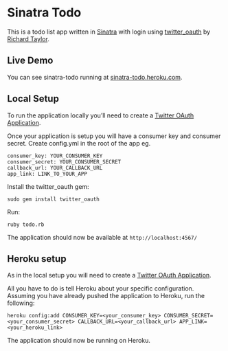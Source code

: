 # Sinatra Todo
This is a todo list app written in [Sinatra][sinatra] with login using [twitter_oauth][twitter_oauth] by [Richard Taylor][moomerman].
## Live Demo
You can see sinatra-todo running at [sinatra-todo.heroku.com][live_demo].
## Local Setup
To run the application locally you’ll need to create a [Twitter OAuth Application][twitter_app].

Once your application is setup you will have a consumer key and consumer secret. Create config.yml in the root of the app eg.

	consumer_key: YOUR_CONSUMER_KEY
	consumer_secret: YOUR_CONSUMER_SECRET
	callback_url: YOUR_CALLBACK_URL
	app_link: LINK_TO_YOUR_APP

Install the twitter_oauth gem:

	sudo gem install twitter_oauth

Run:

	ruby todo.rb

The application should now be available at `http://localhost:4567/`

## Heroku setup

As in the local setup you will need to create a [Twitter OAuth Application][twitter_app].

All you have to do is tell Heroku about your specific configuration. Assuming you have already pushed the application to Heroku, run the following:

	heroku config:add CONSUMER_KEY=<your_consumer_key> CONSUMER_SECRET=<your_consumer_secret> CALLBACK_URL=<your_callback_url> APP_LINK=<your_heroku_link>

The application should now be running on Heroku.

[moomerman]: http://github.com/moomerman
[sinatra]: http://sinatrarb.com
[twitter_oauth]: http://github.com/moomerman/twitter_oauth
[live_demo]: http://sinatra-todo.heroku.com
[twitter_app]: http://twitter.com/oauth_clients/new "Twitter - Register an Application"